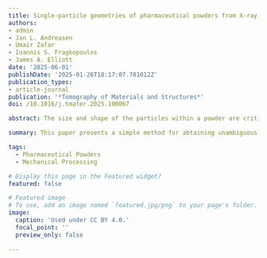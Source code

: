 ```yaml
---
title: Single-particle geometries of pharmaceutical powders from X-ray tomography; a simple and reliable sample preparation method
authors:
- admin
- Jan L. Andreasen
- Umair Zafar
- Ioannis S. Fragkopoulos
- James A. Elliott
date: '2025-06-01'
publishDate: '2025-01-26T18:17:07.781612Z'
publication_types:
- article-journal
publication: '*Tomography of Materials and Structures*'
doi: /10.1016/j.tmater.2025.100067

abstract: The size and shape of the particles within a powder are critical quality-control attributes in the pharmaceutical industry. These microscopic attributes significantly affect the macroscopic properties of the powder, such as the bulk density and flowability. Methods for determining the particle size distribution (PSD) and characterisation of particle shape are therefore essential but can be extremely challenging, particularly when looking at individual particle shapes. This work introduces a new sample preparation method for X-ray micro-computed tomography (μCT) that is convenient, fast, and produces well-dispersed samples, allowing the identification of individual particles. The resulting contrast is excellent even for organic pharmaceutical powders, which are often challenging to image due to the low attenuation coefficient of their components. Simultaneously, an analysis method is proposed that reliably applies to all tested powders, automatically filtering out artefacts such as bubbles. The combined method unambiguously identifies individual particles, allowing the determination of PSD, particle shape classification, and analysis of the internal morphology of particles. Validation is provided through comparisons with laser diffraction, sieve analysis, and optical microscopy. While this new standardised μCT method is slightly more labour intensive than other characterisation methods, it requires only a minimal amount of material (∼15 mg) and provides superior morphological information, which can be used to help explain or predict bulk properties. This is particularly beneficial in early-phase development, where access to large quantities of powder is limited.

summary: This paper presents a simple method for abtaining unambiguous particle sizes and shapes for particles on the microscale.

tags:
  - Pharmaceutical Powders
  - Mechanical Processing

# Display this page in the Featured widget?
featured: false

# Featured image
# To use, add an image named `featured.jpg/png` to your page's folder.
image:
  caption: 'Used under CC BY 4.0.'
  focal_point: ''
  preview_only: false

---
```

